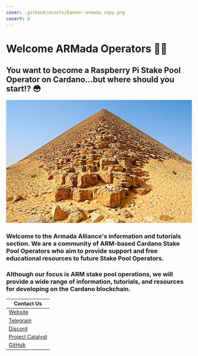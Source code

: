 ```yaml
---
cover: .gitbook/assets/banner-armada copy.png
coverY: 0
---
```


# Welcome ARMada Operators 🏴‍☠️

## You want to become a Raspberry Pi Stake Pool Operator on Cardano...but where should you start!? 😳

![](<../.gitbook/assets/download-6- (1) (1).jpeg>)

### **Welcome to the Armada Alliance's information and tutorials section.** We are a community of ARM-based Cardano Stake Pool Operators who aim to provide support and free educational resources to future Stake Pool Operators.

### Although our focus is ARM stake pool operations, we will provide a wide range of information, tutorials, and resources for developing on the Cardano blockchain.

| Contact Us                                                                                            |
| ----------------------------------------------------------------------------------------------------- |
| [Website](https://armada-alliance.com)                                                                |
| [Telegram](https://t.me/armada_alli)                                                                  |
| [Discord](https://discord.com/invite/EEcB8eb2)                                                        |
| [Project Catalyst](https://cardano.ideascale.com/a/dtd/ARMing-Cardano/340480-48088#idea-tab-comments) |
| [GitHub](https://github.com/armada-alliance)                                                          |
